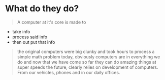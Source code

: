 # What do they do?
> A computer at it's core is made to 
  * take info
  * process said info
  * then out put that info
  
> the original computers were big clunky and took hours to process a simple math problem 
> today, obviously computers are in everything we do and now that we have come so far they can do amazing things at super speeds
> the future, clearly relies on development of computers. From our vehicles, phones and in our daily offices.

